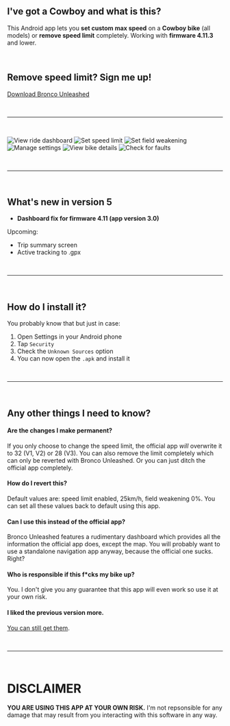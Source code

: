 ⠀

## I've got a **Cowboy** and what is this?

This Android app lets you **set custom max speed** on a **Cowboy bike** (all models) or **remove speed limit** completely. Working with **firmware 4.11.3** and lower.

⠀

## **Remove speed limit**? Sign me up!

[Download Bronco Unleashed](https://github.com/hackboyMcHack/bronco/releases/download/version5/BroncoUnleashed50.apk)

⠀

---
⠀

![View ride dashboard](./files/30-dashboard.png) ![Set speed limit](./files/30-speedsetting.png) ![Set field weakening](./files/30-fieldweakening.png) ![Manage settings](./files/30-settings.png) ![View bike details](./files/30-details.png) ![Check for faults](./files/40-faults.png)

⠀


---

⠀

## What's new in version 5


- **Dashboard fix for firmware 4.11 (app version 3.0)**


Upcoming:

- Trip summary screen
- Active tracking to .gpx

⠀

---

⠀

## How do I install it?


You probably know that but just in case:

1. Open Settings in your Android phone
2. Tap `Security`
3. Check the `Unknown Sources` option
4. You can now open the `.apk` and install it

⠀

---

⠀

## Any other things I need to know?

#### Are the changes I make permanent?

If you only choose to change the speed limit, the official app *will* overwrite it to 32 (V1, V2) or 28 (V3). You can also remove the limit completely which can only be reverted with Bronco Unleashed. Or you can just ditch the official app completely.

#### How do I revert this?

Default values are: speed limit enabled, 25km/h, field weakening 0%. You can set all these values back to default using this app.

#### Can I use this instead of the official app?

Bronco Unleashed features a rudimentary dashboard which provides all the information the official app does, except the map. You will probably want to use a standalone navigation app anyway, because the official one sucks. Right? 

#### Who is responsible if this f\*cks my bike up?

You. I don't give you any guarantee that this app will even work so use it at your own risk.

#### I liked the previous version more.

[You can still get them](https://github.com/hackboyMcHack/bronco/releases).

⠀

---

⠀

# DISCLAIMER

**YOU ARE USING THIS APP AT YOUR OWN RISK.** I'm not repsonsible for any damage that may result from you interacting with this software in any way.

⠀

⠀

⠀

